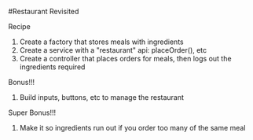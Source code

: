 #Restaurant Revisited

Recipe
1. Create a factory that stores meals with ingredients
2. Create a service with a "restaurant" api: placeOrder(), etc
3. Create a controller that places orders for meals, then logs out the ingredients required

Bonus!!!
1. Build inputs, buttons, etc to manage the restaurant

Super Bonus!!!
1. Make it so ingredients run out if you order too many of the same meal